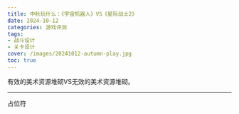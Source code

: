 ```yaml
---
title: 中秋玩什么：《宇宙机器人》VS《星际战士2》
date: 2024-10-12
categories: 游戏评测
tags: 
- 战斗设计
- 关卡设计
cover: /images/20241012-autumn-play.jpg
toc: true
---
```

有效的美术资源堆砌VS无效的美术资源堆砌。

<!--more-->

--------------

占位符

<br/>


